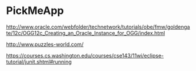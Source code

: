 # PickMeApp
http://www.oracle.com/webfolder/technetwork/tutorials/obe/fmw/goldengate/12c/OGG12c_Creating_an_Oracle_Instance_for_OGG/index.html

http://www.puzzles-world.com/

https://courses.cs.washington.edu/courses/cse143/11wi/eclipse-tutorial/junit.shtml#running

